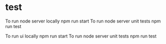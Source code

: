 # test
To run node server locally
npm run start
To run node server unit tests
npm run test

To run ui locally
npm run start
To run node server unit tests
npm run test
